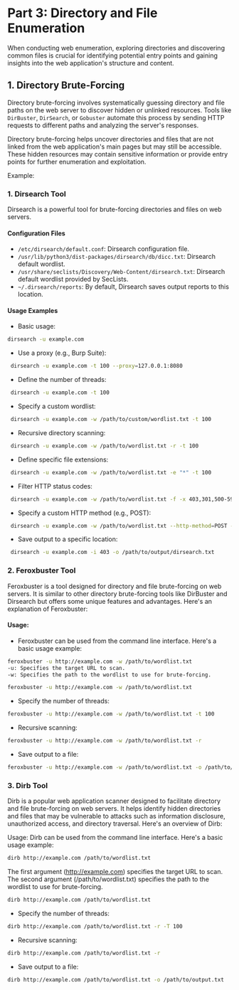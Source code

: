 # Part 3: Directory and File Enumeration

When conducting web enumeration, exploring directories and discovering common files is crucial for identifying potential entry points and gaining insights into the web application's structure and content.

## 1. Directory Brute-Forcing

Directory brute-forcing involves systematically guessing directory and file paths on the web server to discover hidden or unlinked resources. Tools like `DirBuster`, `DirSearch`, or `Gobuster` automate this process by sending HTTP requests to different paths and analyzing the server's responses.

Directory brute-forcing helps uncover directories and files that are not linked from the web application's main pages but may still be accessible. These hidden resources may contain sensitive information or provide entry points for further enumeration and exploitation.

Example:

### 1. Dirsearch Tool

Dirsearch is a powerful tool for brute-forcing directories and files on web servers.

#### Configuration Files

- `/etc/dirsearch/default.conf`: Dirsearch configuration file.
- `/usr/lib/python3/dist-packages/dirsearch/db/dicc.txt`: Dirsearch default wordlist.
- `/usr/share/seclists/Discovery/Web-Content/dirsearch.txt`: Dirsearch default wordlist provided by SecLists.
- `~/.dirsearch/reports`: By default, Dirsearch saves output reports to this location.

#### Usage Examples

- Basic usage:
 ```bash
 dirsearch -u example.com
```
  
- Use a proxy (e.g., Burp Suite):
 ```bash
  dirsearch -u example.com -t 100 --proxy=127.0.0.1:8080
 ```

- Define the number of threads:

 ```bash
  dirsearch -u example.com -t 100
 ```
- Specify a custom wordlist:

 ```bash
  dirsearch -u example.com -w /path/to/custom/wordlist.txt -t 100
 ```

- Recursive directory scanning:

 ```bash
  dirsearch -u example.com -w /path/to/wordlist.txt -r -t 100
 ```

- Define specific file extensions:

 ```bash
  dirsearch -u example.com -w /path/to/wordlist.txt -e "*" -t 100
 ```

- Filter HTTP status codes:

 ```bash
  dirsearch -u example.com -w /path/to/wordlist.txt -f -x 403,301,500-599 -t 100
 ```

- Specify a custom HTTP method (e.g., POST):

 ```bash
  dirsearch -u example.com -w /path/to/wordlist.txt --http-method=POST -t 100
 ```

- Save output to a specific location:

 ```bash
  dirsearch -u example.com -i 403 -o /path/to/output/dirsearch.txt
 ```


### 2. Feroxbuster Tool

Feroxbuster is a tool designed for directory and file brute-forcing on web servers. It is similar to other directory brute-forcing tools like DirBuster and Dirsearch but offers some unique features and advantages. Here's an explanation of Feroxbuster:

#### Usage:
- Feroxbuster can be used from the command line interface. Here's a basic usage example:

 ```bash
feroxbuster -u http://example.com -w /path/to/wordlist.txt
-u: Specifies the target URL to scan.
-w: Specifies the path to the wordlist to use for brute-forcing.
 ```

 ```bash
feroxbuster -u http://example.com -w /path/to/wordlist.txt
 ```

- Specify the number of threads:

 ```bash
feroxbuster -u http://example.com -w /path/to/wordlist.txt -t 100
 ```
- Recursive scanning:

 ```bash
feroxbuster -u http://example.com -w /path/to/wordlist.txt -r
 ```
- Save output to a file:

 ```bash
feroxbuster -u http://example.com -w /path/to/wordlist.txt -o /path/to/output.txt
 ```


### 3. Dirb Tool

Dirb is a popular web application scanner designed to facilitate directory and file brute-forcing on web servers. It helps identify hidden directories and files that may be vulnerable to attacks such as information disclosure, unauthorized access, and directory traversal. Here's an overview of Dirb:

Usage:
Dirb can be used from the command line interface. Here's a basic usage example:

 ```bash
dirb http://example.com /path/to/wordlist.txt
 ```
The first argument (http://example.com) specifies the target URL to scan.
The second argument (/path/to/wordlist.txt) specifies the path to the wordlist to use for brute-forcing.

 ```bash
dirb http://example.com /path/to/wordlist.txt
 ```

- Specify the number of threads:

 ```bash
dirb http://example.com /path/to/wordlist.txt -r -T 100
 ```

- Recursive scanning:

 ```bash
dirb http://example.com /path/to/wordlist.txt -r
 ```

- Save output to a file:

 ```bash
dirb http://example.com /path/to/wordlist.txt -o /path/to/output.txt
 ```


